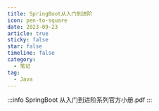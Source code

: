 ```yaml
---
title: SpringBoot从入门到进阶
icon: pen-to-square
date: 2023-09-23
article: true
sticky: false 
star: false 
timeline: false
category:
  - 笔记
tag:
  - Java
---
```


:::info
SpringBoot 从入门到进阶系列官方小册.pdf
:::
